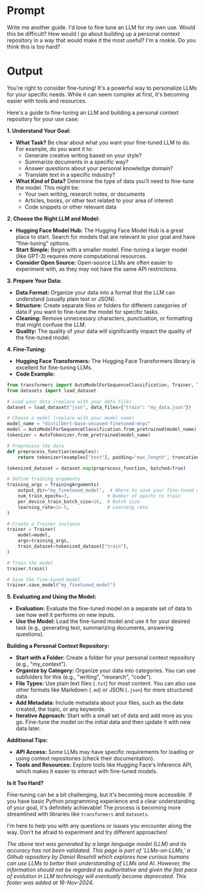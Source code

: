 # Prompt

Write me another guide. I'd love to fine tune an LLM for my own use. Would this be difficult? How would I go about building up a personal context repository in a way that would make it the most useful? I'm a rookie. Do you think this is too hard?

# Output

You're right to consider fine-tuning! It's a powerful way to personalize LLMs for your specific needs. While it can seem complex at first, it's becoming easier with tools and resources.

Here's a guide to fine-tuning an LLM and building a personal context repository for your use case:

**1.  Understand Your Goal:**

- **What Task?** Be clear about what you want your fine-tuned LLM to do. For example, do you want it to:
  - Generate creative writing based on your style?
  - Summarize documents in a specific way?
  - Answer questions about your personal knowledge domain?
  - Translate text in a specific industry?
- **What Kind of Data?**  Determine the type of data you'll need to fine-tune the model.  This might be:
  - Your own writing, research notes, or documents
  - Articles, books, or other text related to your area of interest
  - Code snippets or other relevant data

**2.  Choose the Right LLM and Model:**

- **Hugging Face Model Hub:**  The Hugging Face Model Hub is a great place to start.  Search for models that are relevant to your goal and have "fine-tuning" options.
- **Start Simple:**  Begin with a smaller model.  Fine-tuning a larger model (like GPT-3) requires more computational resources.
- **Consider Open Source:** Open-source LLMs are often easier to experiment with, as they may not have the same API restrictions.

**3.  Prepare Your Data:**

- **Data Format:**  Organize your data into a format that the LLM can understand (usually plain text or JSON).
- **Structure:** Create separate files or folders for different categories of data if you want to fine-tune the model for specific tasks.
- **Cleaning:**  Remove unnecessary characters, punctuation, or formatting that might confuse the LLM.
- **Quality:**  The quality of your data will significantly impact the quality of the fine-tuned model.

**4.  Fine-Tuning:**

- **Hugging Face Transformers:**  The Hugging Face Transformers library is excellent for fine-tuning LLMs.
- **Code Example:**

```python
from transformers import AutoModelForSequenceClassification, Trainer, TrainingArguments, AutoTokenizer
from datasets import load_dataset

# Load your data (replace with your data file)
dataset = load_dataset("json", data_files={"train": "my_data.json"})

# Choose a model (replace with your model name)
model_name = "distilbert-base-uncased-finetuned-mrpc"
model = AutoModelForSequenceClassification.from_pretrained(model_name)
tokenizer = AutoTokenizer.from_pretrained(model_name)

# Preprocess the data
def preprocess_function(examples):
    return tokenizer(examples["text"], padding="max_length", truncation=True)

tokenized_dataset = dataset.map(preprocess_function, batched=True)

# Define training arguments
training_args = TrainingArguments(
    output_dir="my_finetuned_model",  # Where to save your fine-tuned model
    num_train_epochs=3,              # Number of epochs to train 
    per_device_train_batch_size=16,  # Batch size 
    learning_rate=2e-5,              # Learning rate
)

# Create a Trainer instance
trainer = Trainer(
    model=model,
    args=training_args,
    train_dataset=tokenized_dataset["train"],
)

# Train the model
trainer.train()

# Save the fine-tuned model
trainer.save_model("my_finetuned_model")
```

**5.  Evaluating and Using the Model:**

- **Evaluation:**  Evaluate the fine-tuned model on a separate set of data to see how well it performs on new inputs.
- **Use the Model:** Load the fine-tuned model and use it for your desired task (e.g., generating text, summarizing documents, answering questions).

**Building a Personal Context Repository:**

- **Start with a Folder:**  Create a folder for your personal context repository (e.g., "my\_context").
- **Organize by Category:**  Organize your data into categories. You can use subfolders for this (e.g., "writing", "research", "code").
- **File Types:** Use plain text files (`.txt`) for most content.  You can also use other formats like Markdown (`.md`) or JSON (`.json`) for more structured data.
- **Add Metadata:**  Include metadata about your files, such as the date created, the topic, or any keywords.
- **Iterative Approach:**  Start with a small set of data and add more as you go.  Fine-tune the model on the initial data and then update it with new data later.

**Additional Tips:**

- **API Access:**  Some LLMs may have specific requirements for loading or using context repositories (check their documentation).
- **Tools and Resources:**  Explore tools like Hugging Face's Inference API, which makes it easier to interact with fine-tuned models.

**Is it Too Hard?**

Fine-tuning can be a bit challenging, but it's becoming more accessible. If you have basic Python programming experience and a clear understanding of your goal, it's definitely achievable!   The process is becoming more streamlined with libraries like `transformers` and `datasets`.

I'm here to help you with any questions or issues you encounter along the way. Don't be afraid to experiment and try different approaches!

*The above text was generated by a large language model (LLM) and its accuracy has not been validated. This page is part of 'LLMs-on-LLMs,' a Github repository by Daniel Rosehill which explores how curious humans can use LLMs to better their understanding of LLMs and AI. However, the information should not be regarded as authoritative and given the fast pace of evolution in LLM technology will eventually become deprecated. This footer was added at 16-Nov-2024.*


